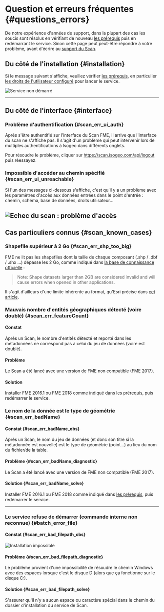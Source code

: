 # Question et erreurs fréquentes {#questions_errors}

De notre expérience d'années de support, dans la plupart des cas les soucis sont résolus en vérifiant de nouveau [les prérequis](/prerequisites.md) puis en redémarrant le service. Sinon cette page peut peut-être répondre à votre problème, avant d'écrire au [support du Scan](support.html).

## Du côté de l'installation {#installation}

Si le message suivant s'affiche, veuillez vérifier [les prérequis](/prerequisites.md), en particulier [les droits de l'utilisateur configuré](/installation/server.md#user) pour lancer le service.

![Service non démarré](/assets/install_errors_ServiceDoNotStart.png "Le service na pas démarré")

----

## Du côté de l'interface {#interface}

### Problème d'authentification {#scan_err_ui_auth}

Après s'être authentifié sur l'interface du Scan FME, il arrive que l'interface du scan ne s'affiche pas. Il s'agit d'un problème qui peut intervenir lors de multiples authentifications à Isogeo dans différents onglets.

Pour résoudre le problème, cliquer sur https://scan.isogeo.com/api/logout puis réessayez.

### Impossible d'accéder au chemin spécifié {#scan_err_ui_unreachable}

Si l'un des messages ci-dessous s'affiche, c'est qu'il y a un problème avec les paramètres d'accès aux données entrées dans le point d'entrée : chemin, schéma, base de données, droits utilisateur...

![Echec du scan : problème d'accès](/assets/scan_errors_UnableToAccessEntryPoint.png)
----

## Cas particuliers connus {#scan_known_cases}

### Shapefile supérieur à 2 Go {#scan_err_shp_too_big}

FME ne lit pas les shapefiles dont la taille de chaque composant (.shp / .dbf / .shx ...) dépasse les 2 Go, comme indiqué dans [la base de connaissance officielle](https://knowledge.safe.com/articles/772/fme-and-esri-arcgis-troubleshooting-guide.html) :

>  Note: Shape datasets larger than 2GB are considered invalid and will cause errors when opened in other applications.

Il s'agit d'ailleurs d'une limite inhérente au format, qu'Esri précise dans [cet article](http://support.esri.com/technical-article/000010813).

<!-- ### Donnée géographique corrompue ou incohérente {#scan_err_corrupted_data}

Si un jeu de données contient un objet sans géométrie, la donnée ne peut être lue jusqu'au bout par le Scan FME. Elle est donc indiquée dans la colonne erreur du détail de la requête du Scan avec la mention "Impossible de lire la donnée".

Dans le fichier LOG, lerreur intervient sur létape "LookUp". Exemple tiré dune table PostGIS où le nombre denregistrement (lignes) était incohérent par rapport au nombre dobjets géométriques liés :

```json
{"worker":"wk-d864517e","level":"info","message":"(etl) Start new fme script from queue with options :  [ C:\\\\PROGRA~1\\\\Isogeo\\\\ISOGEO~1\\\\scripts\\\\lookup-postgis.fmw,\n  --OUTPUT_JSON,\n  C:\\\\PROGRA~1\\\\Isogeo\\\\ISOGEO~1\\\\tmp\\\\lookup-gC9aIjzL6,\n  --LOG_FILE,\n  C:\\\\PROGRA~1\\\\Isogeo\\\\ISOGEO~1\\\\tmp\\\\log-UUOBAvNXz,\n  --USERNAME,\n  isogeo,\n  --PASSWORD,\n  modepassepasse,\n  --SOURCE,\n  bdgeo_prod,\n  --HOST,\n  192.168.1.1,\n  --PORT,\n  5432,\n  --FEATURE_TYPES,\n  schema.dataset ]","timestamp":"2017-12-14T16:14:30.604Z"}
``` -->

### Mauvais nombre d'entités géographiques détecté (voire doublé) {#scan_err_featureCount}

#### Constat

Après un Scan, le nombre d'entités détecté et reporté dans les métadonnées ne correspond pas à celui du jeu de données (voire est doublé).

#### Problème

Le Scan a été lancé avec une version de FME non compatible (FME 2017).

#### Solution

Installer FME 2016.1 ou FME 2018 comme indiqué dans [les prérequis](/prerequisites.md), puis redémarrer le service.

### Le nom de la donnée est le type de géométrie {#scan_err_badName}

#### Constat {#scan_err_badName_obs}

Après un Scan, le nom du jeu de données (et donc son titre si la métadonnée est nouvelle) est le type de géométrie (point...) au lieu du nom du fichier/de la table.

#### Problème {#scan_err_badName_diagnostic}

Le Scan a été lancé avec une version de FME non compatible (FME 2017).

#### Solution {#scan_err_badName_solve}

Installer FME 2016.1 ou FME 2018 comme indiqué dans [les prérequis](/prerequisites.md), puis redémarrer le service.

----

### Le service refuse de démarrer (commande interne non reconnue) {#batch_error_file}

#### Constat {#scan_err_bad_filepath_obs}

![Installation impossible](/assets/support_batch_error_bad_file_path.png)

#### Problème {#scan_err_bad_filepath_diagnostic}

Le problème provient d'une impossibilité de résoudre le chemin Windows avec des espaces lorsque c'est le disque D (alors que ça fonctionne sur le disque C:).

#### Solution {#scan_err_bad_filepath_solve}

S'assurer qu'il n'y a aucun espace ou caractère spécial dans le chemin du dossier d'installation du service de Scan.
